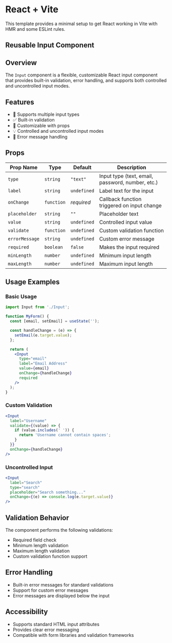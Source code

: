 # React + Vite

This template provides a minimal setup to get React working in Vite with HMR and some ESLint rules.

## Reusable Input Component

## Overview

The `Input` component is a flexible, customizable React input component that provides built-in validation, error handling, and supports both controlled and uncontrolled input modes.

## Features

- 🔧 Supports multiple input types
- ✅ Built-in validation
- 🎨 Customizable with props
- 💡 Controlled and uncontrolled input modes
- 🚨 Error message handling

## Props

| Prop Name | Type | Default | Description |
|-----------|------|---------|-------------|
| `type` | `string` | `"text"` | Input type (text, email, password, number, etc.) |
| `label` | `string` | `undefined` | Label text for the input |
| `onChange` | `function` | *required* | Callback function triggered on input change |
| `placeholder` | `string` | `""` | Placeholder text |
| `value` | `string` | `undefined` | Controlled input value |
| `validate` | `function` | `undefined` | Custom validation function |
| `errorMessage` | `string` | `undefined` | Custom error message |
| `required` | `boolean` | `false` | Makes the input required |
| `minLength` | `number` | `undefined` | Minimum input length |
| `maxLength` | `number` | `undefined` | Maximum input length |

## Usage Examples

### Basic Usage
```jsx
import Input from './Input';

function MyForm() {
  const [email, setEmail] = useState('');

  const handleChange = (e) => {
    setEmail(e.target.value);
  };

  return (
    <Input 
      type="email"
      label="Email Address"
      value={email}
      onChange={handleChange}
      required
    />
  );
}
```

### Custom Validation
```jsx
<Input 
  label="Username"
  validate={(value) => {
    if (value.includes(' ')) {
      return 'Username cannot contain spaces';
    }
  }}
  onChange={handleChange}
/>
```

### Uncontrolled Input
```jsx
<Input 
  label="Search"
  type="search"
  placeholder="Search something..."
  onChange={(e) => console.log(e.target.value)}
/>
```

## Validation Behavior

The component performs the following validations:
- Required field check
- Minimum length validation
- Maximum length validation
- Custom validation function support

## Error Handling

- Built-in error messages for standard validations
- Support for custom error messages
- Error messages are displayed below the input

## Accessibility

- Supports standard HTML input attributes
- Provides clear error messaging
- Compatible with form libraries and validation frameworks
